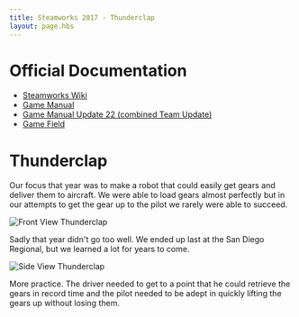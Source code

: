 ```yaml
---
title: Steamworks 2017 - Thunderclap
layout: page.hbs
---
```


# Official Documentation

- [Steamworks Wiki](https://en.wikipedia.org/wiki/FIRST_Steamworks)
- [Game Manual](/pdfs/steamworks-2017/manual.pdf)
- [Game Manual Update 22 (combined Team Update)](/pdfs/steamworks-2017/team-updates.pdf)
- [Game Field](/pdfs/steamworks-2017/field.pdf)

# Thunderclap
Our focus that year was to make a robot that could easily get gears and deliver them to aircraft. We were able to load gears almost perfectly but in our attempts to get the gear up to the pilot we rarely were able to succeed.

![Front View Thunderclap](/images/steamworks-2017/front-thunderclap.jpg)

Sadly that year didn't go too well. We ended up last at the San Diego Regional, but we learned a lot for years to come.

![Side View Thunderclap](/images/steamworks-2017/side-thunderclap.jpg)

More practice. The driver needed to get to a point that he could retrieve the gears in record time and the pilot needed to be adept in quickly lifting the gears up without losing them.
